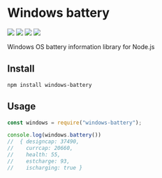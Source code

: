 # Windows battery
[![](https://img.shields.io/npm/v/windows-battery.svg?style=flat-square)](https://github.com/0xsuid/windows-battery)
[![](https://img.shields.io/npm/dm/windows-battery.svg?style=flat-square)](https://www.npmjs.com/package/windows-battery)
[![](https://img.shields.io/david/0xsuid/windows-battery.svg?style=flat-square)](https://david-dm.org/0xsuid/windows-battery)
[![](https://img.shields.io/snyk/vulnerabilities/npm/windows-battery.svg?style=flat-square)](https://snyk.io/test/github/0xsuid/windows-battery?targetFile=package.json)

Windows OS battery information library for Node.js

## Install
```
npm install windows-battery
```

## Usage
```js
const windows = require("windows-battery");

console.log(windows.battery())
//  { designcap: 37490,
//    currcap: 20660,
//    health: 55,
//    estcharge: 93,
//    ischarging: true }
```